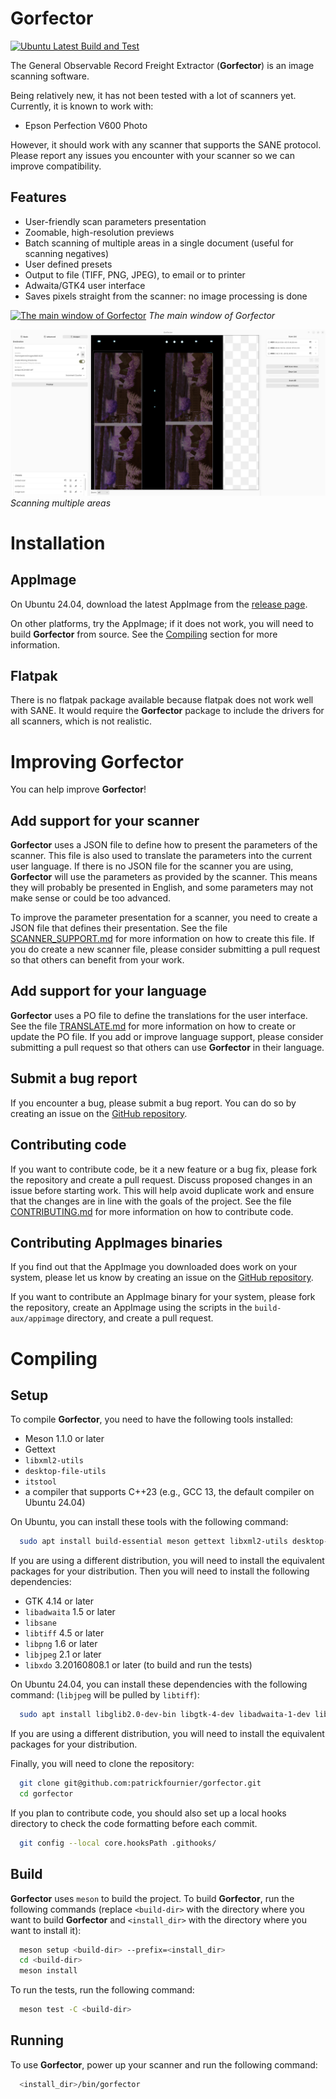 # Gorfector

[![Ubuntu Latest Build and Test](https://github.com/patrickfournier/gorfector/actions/workflows/ubuntu-latest-build-test.yml/badge.svg)](https://github.com/patrickfournier/gorfector/actions/workflows/ubuntu-latest-build-test.yml)

The General Observable Record Freight Extractor (**Gorfector**) is an image scanning software.

Being relatively new, it has not been tested with a lot of scanners yet. Currently, it is known to work with:

- Epson Perfection V600 Photo

However, it should work with any scanner that supports the SANE protocol. Please report any issues you encounter with
your scanner so we can improve compatibility.

## Features

- User-friendly scan parameters presentation
- Zoomable, high-resolution previews
- Batch scanning of multiple areas in a single document (useful for scanning negatives)
- User defined presets
- Output to file (TIFF, PNG, JPEG), to email or to printer
- Adwaita/GTK4 user interface
- Saves pixels straight from the scanner: no image processing is done

[![The main window of Gorfector](data/metainfo/main.png)](data/metainfo/main.png)
*The main window of Gorfector*

[![Scanning multiple areas](data/metainfo/scan_list.png)](data/metainfo/scan_list.png)
*Scanning multiple areas*

# Installation

## AppImage

On Ubuntu 24.04, download the latest AppImage from the 
[release page](https://github.com/patrickfournier/gorfector/releases). 

On other platforms, try the AppImage; if it does not work, you will need to build **Gorfector** from source. 
See the [Compiling](#compiling) section for more information.

## Flatpak

There is no flatpak package available because flatpak does not work well with SANE. It would require 
the **Gorfector** package to include the drivers for all scanners, which is not realistic.

# Improving Gorfector

You can help improve **Gorfector**!

## Add support for your scanner

**Gorfector** uses a JSON file to define how to present the parameters of the scanner. This file is also used to
translate the parameters into the current user language. If there is no JSON file for the scanner you are using, 
**Gorfector** will use the parameters as provided by the scanner. This means they will probably be presented in English, 
and some parameters may not make sense or could be too advanced.

To improve the parameter presentation for a scanner, you need to create a JSON file that defines their presentation. See
the file [SCANNER_SUPPORT.md](SCANNER_SUPPORT.md) for more information on how to create this file. If you do create a new scanner file,
please consider submitting a pull request so that others can benefit from your work.

## Add support for your language

**Gorfector** uses a PO file to define the translations for the user interface. See the file
[TRANSLATE.md](TRANSLATE.md) for more information on how to create or update the PO file. 
If you add or improve language support, please consider submitting
a pull request so that others can use **Gorfector** in their language.

## Submit a bug report

If you encounter a bug, please submit a bug report. You can do so by creating an issue on the 
[GitHub repository](https://github.com/patrickfournier/gorfector/issues).

## Contributing code

If you want to contribute code, be it a new feature or a bug fix, please fork the repository 
and create a pull request. Discuss proposed changes in an issue before starting work. 
This will help avoid duplicate work and ensure that the changes are
in line with the goals of the project. See the file [CONTRIBUTING.md](CONTRIBUTING.md) 
for more information on how to contribute code.

## Contributing AppImages binaries

If you find out that the AppImage you downloaded does work on your system, please let us know by creating an issue on the
[GitHub repository](https://github.com/patrickfournier/gorfector/issues).

If you want to contribute an AppImage binary for your system, please fork the repository, create an AppImage
using the scripts in the `build-aux/appimage` directory, and create a pull request.

# Compiling

## Setup

To compile **Gorfector**, you need to have the following tools installed:

- Meson 1.1.0 or later
- Gettext
- `libxml2-utils`
- `desktop-file-utils`
- `itstool`
- a compiler that supports C++23 (e.g., GCC 13, the default compiler on Ubuntu 24.04)

On Ubuntu, you can install these tools with the following command:

```bash
  sudo apt install build-essential meson gettext libxml2-utils desktop-file-utils itstool
```

If you are using a different distribution, you will need to install the equivalent packages for your distribution.
Then you will need to install the following dependencies:

- GTK 4.14 or later
- `libadwaita` 1.5 or later
- `libsane`
- `libtiff` 4.5 or later
- `libpng` 1.6 or later
- `libjpeg` 2.1 or later
- `libxdo` 3.20160808.1 or later (to build and run the tests)

On Ubuntu 24.04, you can install these dependencies with the following command:
(`libjpeg` will be pulled by `libtiff`):

```bash
  sudo apt install libglib2.0-dev-bin libgtk-4-dev libadwaita-1-dev libsane-dev libtiff-dev libpng-dev libxdo-dev libxdo3
```

If you are using a different distribution, you will need to install the equivalent packages for your distribution.

Finally, you will need to clone the repository:

```bash
  git clone git@github.com:patrickfournier/gorfector.git
  cd gorfector
```

If you plan to contribute code, you should also set up a local hooks directory to check the code formatting 
before each commit.

```bash
  git config --local core.hooksPath .githooks/
```

## Build

**Gorfector** uses `meson` to build the project. To build **Gorfector**, run the 
following commands (replace `<build-dir>` with the directory where you want to build **Gorfector**
and `<install_dir>` with the directory where you want to install it):

```bash
  meson setup <build-dir> --prefix=<install_dir>
  cd <build-dir>
  meson install
```

To run the tests, run the following command:

```bash
  meson test -C <build-dir>
```

## Running

To use **Gorfector**, power up your scanner and run the following command:

```bash
  <install_dir>/bin/gorfector
```
